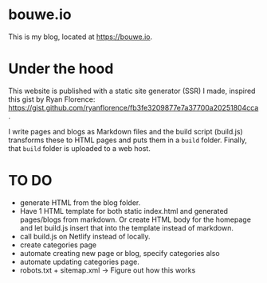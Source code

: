 # bouwe.io

This is my blog, located at https://bouwe.io.

# Under the hood

This website is published with a static site generator (SSR) I made, inspired this gist by Ryan Florence:
https://gist.github.com/ryanflorence/fb3fe3209877e7a37700a20251804cca.

I write pages and blogs as Markdown files and the build script (build.js) transforms
these to HTML pages and puts them in a `build` folder. Finally, that `build` folder is
uploaded to a web host.

# TO DO

- generate HTML from the blog folder.
- Have 1 HTML template for both static index.html and generated pages/blogs from markdown. Or create HTML body for the homepage and let build.js insert that into the template instead of markdown.
- call build.js on Netlify instead of locally.
- create categories page
- automate creating new page or blog, specify categories also
- automate updating categories page.
- robots.txt + sitemap.xml -> Figure out how this works
